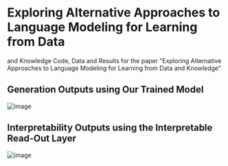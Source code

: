 # Exploring Alternative Approaches to Language Modeling for Learning from Data
and Knowledge
Code, Data and Results for the paper "Exploring Alternative Approaches to Language Modeling for Learning from Data
and Knowledge"
## Generation Outputs using Our Trained Model
![image](https://github.com/kauroy1994/OLM/assets/57400980/90aee088-5c19-4f5e-93d0-e35e4bbe7f5e)
## Interpretability Outputs using the Interpretable Read-Out Layer
![image](https://github.com/kauroy1994/OLM/assets/57400980/33f65c47-4544-469d-bac3-c0b76779db0a)


